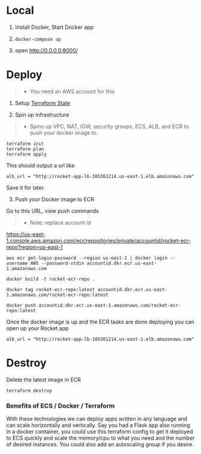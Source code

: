 # Local

1. Install Docker, Start Docker app

2. `docker-compose up`

3. open http://0.0.0.0:8000/

# Deploy

> - You need an AWS account for this

1. Setup [Terraform State](https://github.com/jottenlips/terraform-state-s3-backend-example)

2. Spin up infrastructure

> - Spins up VPC, NAT, IGW, security groups, ECS, ALB, and ECR to push your docker image to.

```
terraform init
terraform plan
terraform apply
```

This should output a url like

```
alb_url = "http://rocket-app-lb-105361214.us-east-1.elb.amazonaws.com"
```

Save it for later.

3. Push your Docker image to ECR

Go to this URL, view push commands

> - Note: replace account id

https://us-east-1.console.aws.amazon.com/ecr/repositories/private/accountid/rocket-ecr-repo?region=us-east-1

```
aws ecr get-login-password --region us-east-1 | docker login --username AWS --password-stdin accountid.dkr.ecr.us-east-1.amazonaws.com
```

```
docker build -t rocket-ecr-repo .
```

```
docker tag rocket-ecr-repo:latest accountid.dkr.ecr.us-east-1.amazonaws.com/rocket-ecr-repo:latest
```

```
docker push accountid.dkr.ecr.us-east-1.amazonaws.com/rocket-ecr-repo:latest
```

Once the docker image is up and the ECR tasks are done deploying you can open up your Rocket app

```
alb_url = "http://rocket-app-lb-105361214.us-east-1.elb.amazonaws.com"
```

# Destroy

Delete the latest image in ECR

```
terraform destroy
```

### Benefits of ECS / Docker / Terraform

With these technologies we can deploy apps written in any language and can scale horizontally and vertically. Say you had a Flask app also running in a docker container, you could use this terraform config to get it deployed to ECS quickly and scale the memory/cpu to what you need and the number of desired instances. You could also add an autoscaling group if you desire.
